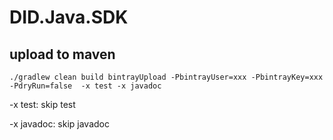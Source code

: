 # DID.Java.SDK

## upload to maven
```
./gradlew clean build bintrayUpload -PbintrayUser=xxx -PbintrayKey=xxx -PdryRun=false  -x test -x javadoc
```

-x test: skip test

-x javadoc: skip javadoc
